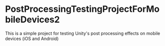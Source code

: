 # PostProcessingTestingProjectForMobileDevices2
This is a simple project for testing Unity's post processing effects on mobile devices (iOS and Android)
